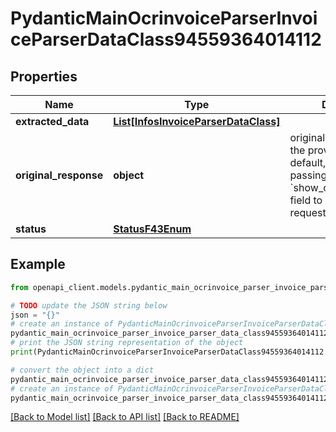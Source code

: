 # PydanticMainOcrinvoiceParserInvoiceParserDataClass94559364014112


## Properties

Name | Type | Description | Notes
------------ | ------------- | ------------- | -------------
**extracted_data** | [**List[InfosInvoiceParserDataClass]**](InfosInvoiceParserDataClass.md) |  | [optional] 
**original_response** | **object** | original response sent by the provider, hidden by default, show it by passing the &#x60;show_original_response&#x60; field to &#x60;true&#x60; in your request | [optional] 
**status** | [**StatusF43Enum**](StatusF43Enum.md) |  | 

## Example

```python
from openapi_client.models.pydantic_main_ocrinvoice_parser_invoice_parser_data_class94559364014112 import PydanticMainOcrinvoiceParserInvoiceParserDataClass94559364014112

# TODO update the JSON string below
json = "{}"
# create an instance of PydanticMainOcrinvoiceParserInvoiceParserDataClass94559364014112 from a JSON string
pydantic_main_ocrinvoice_parser_invoice_parser_data_class94559364014112_instance = PydanticMainOcrinvoiceParserInvoiceParserDataClass94559364014112.from_json(json)
# print the JSON string representation of the object
print(PydanticMainOcrinvoiceParserInvoiceParserDataClass94559364014112.to_json())

# convert the object into a dict
pydantic_main_ocrinvoice_parser_invoice_parser_data_class94559364014112_dict = pydantic_main_ocrinvoice_parser_invoice_parser_data_class94559364014112_instance.to_dict()
# create an instance of PydanticMainOcrinvoiceParserInvoiceParserDataClass94559364014112 from a dict
pydantic_main_ocrinvoice_parser_invoice_parser_data_class94559364014112_form_dict = pydantic_main_ocrinvoice_parser_invoice_parser_data_class94559364014112.from_dict(pydantic_main_ocrinvoice_parser_invoice_parser_data_class94559364014112_dict)
```
[[Back to Model list]](../README.md#documentation-for-models) [[Back to API list]](../README.md#documentation-for-api-endpoints) [[Back to README]](../README.md)


